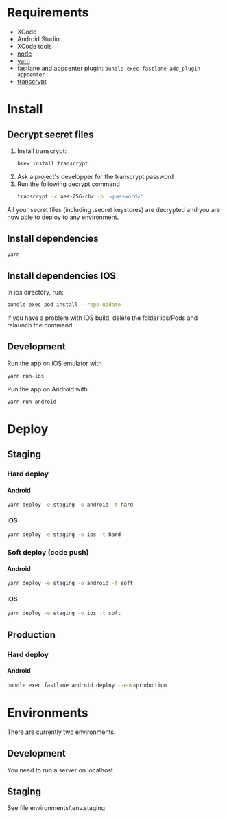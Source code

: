 # Requirements

- XCode
- Android Studio
- XCode tools
- [node](https://nodejs.org/en/)
- [yarn](https://yarnpkg.com/en/)
- [fastlane](https://fastlane.tools/) and appcenter plugin: `bundle exec fastlane add_plugin appcenter`
- [transcrypt](https://github.com/elasticdog/transcrypt)

# Install

## Decrypt secret files

1. Install transcrypt:
   ```bash
   brew install transcrypt
   ```
2. Ask a project's developper for the transcrypt password
3. Run the following decrypt command
   ```bash
   transcrypt -c aes-256-cbc -p '<password>'
   ```

All your secret files (including .secret keystores) are decrypted and you are now able to deploy to any environment.

## Install dependencies

```bash
yarn
```

## Install dependencies IOS

In ios directory, run:

```bash
bundle exec pod install --repo-update
```

If you have a problem with iOS build, delete the folder ios/Pods and relaunch the command.

## Development

Run the app on iOS emulator with

```bash
yarn run-ios
```

Run the app on Android with

```bash
yarn run-android
```

# Deploy

## Staging

### Hard deploy

#### Android

```bash
yarn deploy -e staging -o android -t hard
```

#### iOS

```bash
yarn deploy -e staging -o ios -t hard
```

### Soft deploy (code push)

#### Android

```bash
yarn deploy -e staging -o android -t soft
```

#### iOS

```bash
yarn deploy -e staging -o ios -t soft
```

## Production

### Hard deploy

#### Android

```bash
bundle exec fastlane android deploy --env=production

```

# Environments

There are currently two environments.

## Development

You need to run a server on localhost

## Staging

See file environments/.env.staging
